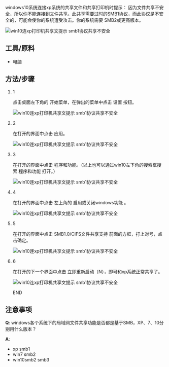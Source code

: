 windows10系统连接xp系统的共享文件和共享打印机时提示： 因为文件共享不安全，所以你不能连接到文件共享。此共享需要过时的SMB1协议，而此协议是不安全的，可能会使你的系统遭受攻击。你的系统需要 SMB2或更高版本。

![win10连xp打印机共享文提示 smb1协议共享不安全](https://exp-picture.cdn.bcebos.com/ce26355fd546059689a6b4633e03c8d247fe2505.jpg?x-bce-process=image%2Fresize%2Cm_lfit%2Cw_500%2Climit_1)

## 工具/原料

- 电脑

## 方法/步骤

1. 1

   点击桌面左下角的 开始菜单，在弹出的菜单中点击 设置 按钮。

   ![win10连xp打印机共享文提示 smb1协议共享不安全](https://exp-picture.cdn.bcebos.com/47bf594ec28333bf025d75fcdbb8b43ea9db1d05.jpg?x-bce-process=image%2Fresize%2Cm_lfit%2Cw_500%2Climit_1)

2. 2

   在打开的界面中点击 应用。

   ![win10连xp打印机共享文提示 smb1协议共享不安全](https://exp-picture.cdn.bcebos.com/92dd32f7dfb2dc198a9e1ba895def4dca1391005.jpg?x-bce-process=image%2Fresize%2Cm_lfit%2Cw_500%2Climit_1)

3. 3

   在打开的界面中点击 程序和功能。（以上也可以通过win10左下角的搜索框搜索 程序和功能  打开。）

   ![win10连xp打印机共享文提示 smb1协议共享不安全](https://exp-picture.cdn.bcebos.com/125ed0ecd3d96975bf76ac2ad243040149fe0905.jpg?x-bce-process=image%2Fresize%2Cm_lfit%2Cw_500%2Climit_1)

4. 4

   在打开的界面中点击 左上角的 启用或关闭windows功能 。

   ![win10连xp打印机共享文提示 smb1协议共享不安全](https://exp-picture.cdn.bcebos.com/059057299a883913b057ac5d26bcbe2f46707c05.jpg?x-bce-process=image%2Fresize%2Cm_lfit%2Cw_500%2Climit_1)

5. 5

   在打开的界面中点击 SMB1.0/CIFS文件共享支持  前面的方框，打上对号，点击确定。

   ![win10连xp打印机共享文提示 smb1协议共享不安全](https://exp-picture.cdn.bcebos.com/4759c1dae43b3b8663930fe4185653bbf9207505.jpg?x-bce-process=image%2Fresize%2Cm_lfit%2Cw_500%2Climit_1)

6. 6

   在打开的下一个界面中点击  立即重新启动（N），即可和xp系统正常共享了。

   ![win10连xp打印机共享文提示 smb1协议共享不安全](https://exp-picture.cdn.bcebos.com/03605157935653bb9d9224481d0b312104617105.jpg?x-bce-process=image%2Fresize%2Cm_lfit%2Cw_500%2Climit_1)

   END

## 注意事项

**Q**: windows各个系统下的局域网文件共享功能是否都是基于SMB，XP、7、10分别用什么版本？

**A**: 

* xp smb1
* win7 smb2
* win10smb2 smb3